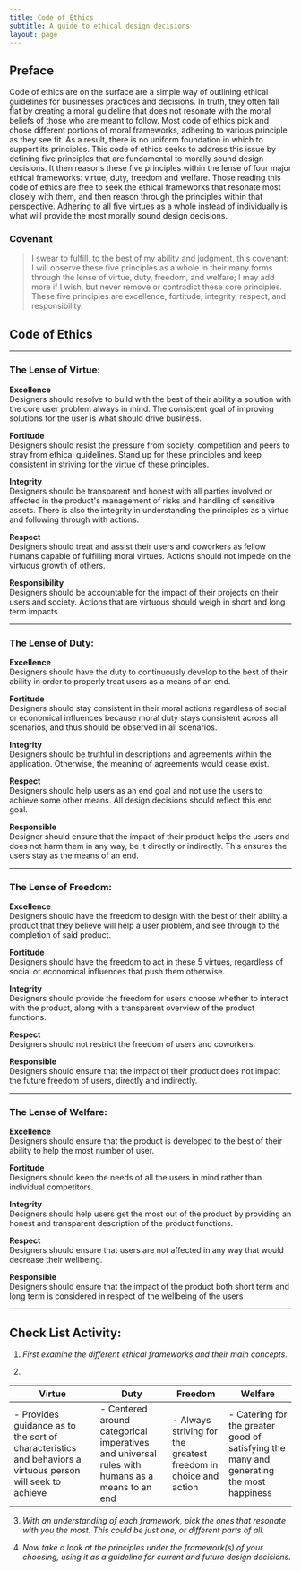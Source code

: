 ```yaml
---
title: Code of Ethics
subtitle: A guide to ethical design decisions
layout: page
---
```


## Preface 
Code of ethics are on the surface are a simple way of outlining ethical guidelines for businesses practices and decisions. In truth, they often fall flat by creating a moral guideline that does not resonate with the moral beliefs of those who are meant to follow. Most code of ethics pick and chose different portions of moral frameworks, adhering to various principle as they see fit. As a result, there is no uniform foundation in which to support its principles. This code of ethics seeks to address this issue by defining five principles that are fundamental to morally sound design decisions. It then reasons these five principles within the lense of four major ethical frameworks: virtue, duty, freedom and welfare. Those reading this code of ethics are free to seek the ethical frameworks that resonate most closely with them, and then reason through the principles within that perspective. Adhering to all five virtues as a whole instead of individually is what will provide the most morally sound design decisions.    

### Covenant
> I swear to fulfill, to the best of my ability and judgment, this covenant: I will observe these five principles as a whole in their many forms through the lense of virtue, duty, freedom, and welfare; I may add more if I wish, but never remove or contradict these core principles. These five principles are excellence, fortitude, integrity, respect, and responsibility. 

## Code of Ethics
---
### The Lense of Virtue:
**Excellence**  
Designers should resolve to build with the best of their ability a solution with the core user problem always in mind. The consistent goal of improving solutions for the user is what should drive business.    

**Fortitude**  
Designers should resist the pressure from society, competition and peers to stray from ethical guidelines. Stand up for these principles and keep consistent in striving for the virtue of these principles.

**Integrity**  
Designers should be transparent and honest with all parties involved or affected in the product's management of risks and handling of sensitive assets. There is also the integrity in understanding the principles as a virtue and following through with actions. 

**Respect**  
Designers should treat and assist their users and coworkers as fellow humans capable of fulfilling moral virtues. Actions should not impede on the virtuous growth of others.

**Responsibility**  
Designers should be accountable for the impact of their projects on their users and society. Actions that are virtuous should weigh in short and long term impacts.

---
### The Lense of Duty:
**Excellence**  
Designers should have the duty to continuously develop to the best of their ability in order to properly treat users as a means of an end.

**Fortitude**  
Designers should stay consistent in their moral actions regardless of social or economical influences because moral duty stays consistent across all scenarios, and thus should be observed in all scenarios.

**Integrity**  
Designers should be truthful in descriptions and agreements within the application. Otherwise, the meaning of agreements would cease exist.  

**Respect**  
Designers should help users as an end goal and not use the users to achieve some other means. All design decisions should reflect this end goal.

**Responsible**  
Designer should ensure that the impact of their product helps the users and does not harm them in any way, be it directly or indirectly. This ensures the users stay as the means of an end.

---
### The Lense of Freedom:
**Excellence**  
Designers should have the freedom to design with the best of their ability a product that they believe will help a user problem, and see through to the completion of said product.

**Fortitude**  
Designers should have the freedom to act in these 5 virtues, regardless of social or economical influences that push them otherwise.

**Integrity**  
Designers should provide the freedom for users choose whether to interact with the product, along with a transparent overview of the product functions.

**Respect**  
Designers should not restrict the freedom of users and coworkers. 

**Responsible**  
Designers should ensure that the impact of their product does not impact the future freedom of users, directly and indirectly.  

---
### The Lense of Welfare:
**Excellence**  
Designers should ensure that the product is developed to the best of their ability to help the most number of user.

**Fortitude**  
Designers should keep the needs of all the users in mind rather than individual competitors.

**Integrity**  
Designers should help users get the most out of the product by providing an honest and transparent description of the product functions. 

**Respect**  
Designers should ensure that users are not affected in any way that would decrease their wellbeing. 

**Responsible**  
Designers should ensure that the impact of the product both short term and long term is considered in respect of the wellbeing of the users

---
## Check List Activity:

1. _First examine the different ethical frameworks and their main concepts._

2. 
**Virtue** | **Duty** | **Freedom** | **Welfare**
--- | --- | --- | --- 
- Provides guidance as to the sort of characteristics and behaviors a virtuous person will seek to achieve | - Centered around categorical imperatives and universal rules with humans as a means to an end | - Always striving for the greatest freedom in choice and action | - Catering for the greater good of satisfying the many and generating the most happiness 

3. _With an understanding of each framework, pick the ones that resonate with you the most. This could be just one, or different parts of all._ 

4. _Now take a look at the principles under the framework(s) of your choosing, using it as a guideline for current and future design decisions._